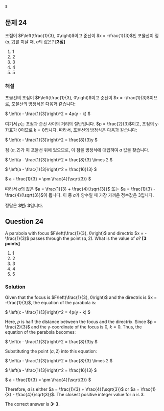 s
## 문제 24  
초점이 $F\left(\frac{1}{3}, 0\right)$이고 준선이 $x = -\frac{1}{3}$인 포물선이 점 $(a, 2)$를 지날 때, $a$의 값은? **[3점]**

1. 1  
2. 2  
3. 3  
4. 4  
5. 5  

### 해설  
포물선의 초점이 $F\left(\frac{1}{3}, 0\right)$이고 준선이 $x = -\frac{1}{3}$이므로, 포물선의 방정식은 다음과 같습니다:

$
\left(x - \frac{1}{3}\right)^2 = 4p(y - k)
$

여기서 $p$는 초점과 준선 사이의 거리의 절반입니다. $p = \frac{2}{3}$이고, 초점의 y-좌표가 $0$이므로 $k = 0$입니다. 따라서, 포물선의 방정식은 다음과 같습니다:

$
\left(x - \frac{1}{3}\right)^2 = \frac{8}{3}y
$

점 $(a, 2)$가 이 포물선 위에 있으므로, 이 점을 방정식에 대입하여 $a$ 값을 찾습니다.

$
\left(a - \frac{1}{3}\right)^2 = \frac{8}{3} \times 2
$

$
\left(a - \frac{1}{3}\right)^2 = \frac{16}{3}
$

$
a - \frac{1}{3} = \pm \frac{4}{\sqrt{3}}
$

따라서 $a$의 값은 $a = \frac{1}{3} + \frac{4}{\sqrt{3}}$ 또는 $a = \frac{1}{3} - \frac{4}{\sqrt{3}}$이 됩니다. 이 중 $a$가 양수일 때 가장 가까운 정수값은 $3$입니다.

정답은 **3번: 3**입니다.

## Question 24  
A parabola with focus $F\left(\frac{1}{3}, 0\right)$ and directrix $x = -\frac{1}{3}$ passes through the point $(a, 2)$. What is the value of $a$? **[3 points]**

1. 1  
2. 2  
3. 3  
4. 4  
5. 5  

### Solution  
Given that the focus is $F\left(\frac{1}{3}, 0\right)$ and the directrix is $x = -\frac{1}{3}$, the equation of the parabola is:

$
\left(x - \frac{1}{3}\right)^2 = 4p(y - k)
$

Here, $p$ is half the distance between the focus and the directrix. Since $p = \frac{2}{3}$ and the y-coordinate of the focus is $0$, $k = 0$. Thus, the equation of the parabola becomes:

$
\left(x - \frac{1}{3}\right)^2 = \frac{8}{3}y
$

Substituting the point $(a, 2)$ into this equation:

$
\left(a - \frac{1}{3}\right)^2 = \frac{8}{3} \times 2
$

$
\left(a - \frac{1}{3}\right)^2 = \frac{16}{3}
$

$
a - \frac{1}{3} = \pm \frac{4}{\sqrt{3}}
$

Therefore, $a$ is either $a = \frac{1}{3} + \frac{4}{\sqrt{3}}$ or $a = \frac{1}{3} - \frac{4}{\sqrt{3}}$. The closest positive integer value for $a$ is $3$.

The correct answer is **3: 3**.